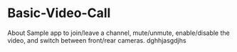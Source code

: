 # Basic-Video-Call
About Sample app to join/leave a channel, mute/unmute, enable/disable the video, and switch between front/rear cameras.
dghhjasgdjhs
